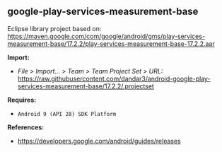 ## google-play-services-measurement-base

Eclipse library project based on:<br/>
https://maven.google.com/com/google/android/gms/play-services-measurement-base/17.2.2/play-services-measurement-base-17.2.2.aar

**Import:**
- _File > Import... > Team > Team Project Set > URL:_<br/>
  https://raw.githubusercontent.com/dandar3/android-google-play-services-measurement-base/17.2.2/.projectset

**Requires:**
- `Android 9 (API 28) SDK Platform`

**References:**
- https://developers.google.com/android/guides/releases